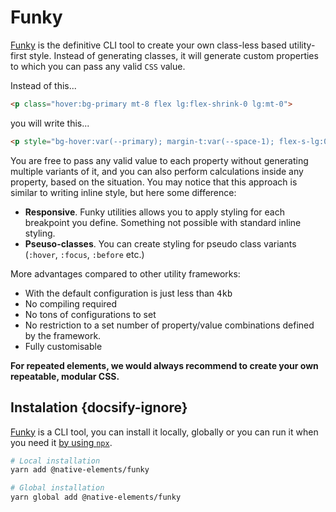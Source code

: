 # Funky

[Funky](https://www.npmjs.org/package/@native-elements/funky ':target=_blank') is the definitive CLI tool to create your own class-less based utility-first style. Instead of generating classes, it will generate custom properties to which you can pass any valid `CSS` value.

Instead of this...

```html
<p class="hover:bg-primary mt-8 flex lg:flex-shrink-0 lg:mt-0">
```

you will write this...

```html
<p style="bg-hover:var(--primary); margin-t:var(--space-1); flex-s-lg:0; margin-t:0;">
```

You are free to pass any valid value to each property without generating multiple variants of it, and you can also perform calculations inside any property, based on the situation. You may notice that this approach is similar to writing inline style, but here some difference:

- **Responsive**. Funky utilities allows you to apply styling for each breakpoint you define. Something not possible with standard inline styling.
- **Pseuso-classes**. You can create styling for pseudo class variants (`:hover`, `:focus`, `:before` etc.)

More advantages compared to other utility frameworks:

- With the default configuration is just less than <kbd>4kb</kbd>
- No compiling required
- No tons of configurations to set
- No restriction to a set number of property/value combinations defined by the framework.
- Fully customisable

**For repeated elements, we would always recommend to create your own repeatable, modular CSS.**

## Instalation {docsify-ignore}

[Funky](https://www.npmjs.org/package/@native-elements/funky ':target=_blank') is a CLI tool, you can install it locally, globally or you can run it when you need it [by using `npx`](docs/funky/usage).

```bash
# Local installation
yarn add @native-elements/funky

# Global installation
yarn global add @native-elements/funky
```
